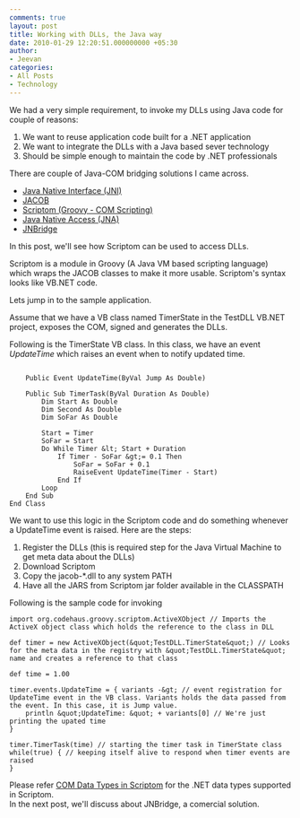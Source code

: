 ```yaml
---
comments: true
layout: post
title: Working with DLLs, the Java way
date: 2010-01-29 12:20:51.000000000 +05:30
author: 
- Jeevan
categories:
- All Posts
- Technology
---
```

We had a very simple requirement, to invoke my DLLs using Java code for couple of reasons:
<ol>
	<li> We want to reuse application code built for a .NET application</li>
	<li> We want to integrate the DLLs with a Java based sever technology</li>
	<li> Should be simple enough to maintain the code by .NET professionals</li>
</ol>
There are couple of Java-COM bridging solutions I came across.
<ul>
	<li> <a id="o-ek" title="Java Native Interface (JNI)" href="http://en.wikipedia.org/wiki/Java_Native_Interface">Java Native Interface (JNI)</a></li>
	<li> <a id="m-.." title="JACOB" href="http://sourceforge.net/projects/jacob-project/">JACOB</a></li>
	<li> <a id="r0rf" title="Scriptom (Groovy - COM Scripting)" href="http://groovy.codehaus.org/COM+Scripting">Scriptom (Groovy - COM Scripting)</a></li>
	<li> <a id="h:uh" title="Java Native Access (JNA)" href="https://jna.dev.java.net/">Java Native Access (JNA)</a></li>
	<li> <a id="ck4a" title="JNBridge" href="http://www.jnbridge.com/">JNBridge</a></li>
</ul>
In this post, we'll see how Scriptom can be used to access DLLs.

Scriptom is a module in Groovy (A Java VM based scripting language) which wraps the JACOB classes to make it more usable. Scriptom's syntax looks like VB.NET code.

Lets jump in to the sample application.

Assume that we have a VB class named TimerState in the TestDLL VB.NET project, exposes the COM, signed and generates the DLLs.

Following is the TimerState VB class. In this class, we have an event <em>UpdateTime</em> which raises an event when to notify updated time.

```

    Public Event UpdateTime(ByVal Jump As Double)

    Public Sub TimerTask(ByVal Duration As Double)
        Dim Start As Double
        Dim Second As Double
        Dim SoFar As Double

        Start = Timer
        SoFar = Start
        Do While Timer &lt; Start + Duration
            If Timer - SoFar &gt;= 0.1 Then
                SoFar = SoFar + 0.1
                RaiseEvent UpdateTime(Timer - Start)
            End If
        Loop
    End Sub
End Class

```

We want to use this logic in the Scriptom code and do something whenever a UpdateTime event is raised. Here are the steps:
<ol>
	<li> Register the DLLs (this is required step for the Java Virtual Machine to get meta data about the DLLs)</li>
	<li> Download Scriptom</li>
	<li> Copy the jacob-*.dll to any system PATH</li>
	<li> Have all the JARS from Scriptom jar folder available in the CLASSPATH</li>
</ol>
Following is the sample code for invoking

```
import org.codehaus.groovy.scriptom.ActiveXObject // Imports the ActiveX object class which holds the reference to the class in DLL

def timer = new ActiveXObject(&quot;TestDLL.TimerState&quot;) // Looks for the meta data in the registry with &quot;TestDLL.TimerState&quot; name and creates a reference to that class

def time = 1.00

timer.events.UpdateTime = { variants -&gt; // event registration for UpdateTime event in the VB class. Variants holds the data passed from the event. In this case, it is Jump value.
    println &quot;UpdateTime: &quot; + variants[0] // We're just printing the upated time
}

timer.TimerTask(time) // starting the timer task in TimerState class
while(true) { // keeping itself alive to respond when timer events are raised
}
```

<div style="text-align: left;">Please refer <a id="hzki" title="COM Data Types in Scriptom" href="http://groovy.codehaus.org/COM+Data+Types+in+Scriptom">COM Data Types in Scriptom</a> for the .NET data types supported in Scriptom.</div>
<strong><span style="font-weight: normal;">
In the next post, we'll discuss about JNBridge, a comercial solution.</span></strong>
<div id="_mcePaste" style="overflow: hidden; position: absolute; left: -10000px; top: 694px; width: 1px; height: 1px;">

```
Public Event UpdateTime(ByVal Jump As Double)

Public Sub TimerTask(ByVal Duration As Double)
Dim Start As Double
Dim Second As Double
Dim SoFar As Double

Start = Timer
SoFar = Start
Do While Timer &lt; Start + Duration
If Timer - SoFar &gt;= 0.1 Then
SoFar = SoFar + 0.1
RaiseEvent UpdateTime(Timer - Start)
End If
Loop
End Sub
End Class
```
</div>
